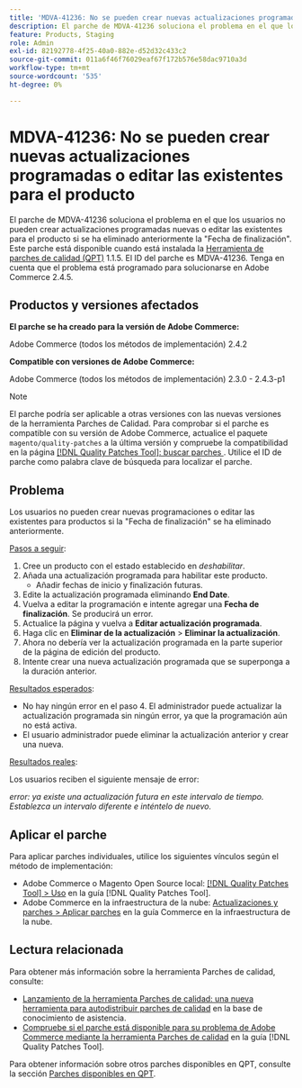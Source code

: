 ```yaml
---
title: 'MDVA-41236: No se pueden crear nuevas actualizaciones programadas o editar las existentes para el producto'
description: El parche de MDVA-41236 soluciona el problema en el que los usuarios no pueden crear actualizaciones programadas nuevas o editar las existentes para el producto si se ha eliminado anteriormente la "Fecha de finalización". Este parche está disponible cuando está instalada la [Quality Patches Tool (QPT)](https://experienceleague.adobe.com/es/docs/commerce-operations/tools/quality-patches-tool/quality-patches-tool-to-self-serve-quality-patches) 1.1.5. El ID del parche es MDVA-41236. Tenga en cuenta que el problema está programado para solucionarse en Adobe Commerce 2.4.5.
feature: Products, Staging
role: Admin
exl-id: 82192778-4f25-40a0-882e-d52d32c433c2
source-git-commit: 011a6f46f76029eaf67f172b576e58dac9710a3d
workflow-type: tm+mt
source-wordcount: '535'
ht-degree: 0%

---
```


# MDVA-41236: No se pueden crear nuevas actualizaciones programadas o editar las existentes para el producto

El parche de MDVA-41236 soluciona el problema en el que los usuarios no pueden crear actualizaciones programadas nuevas o editar las existentes para el producto si se ha eliminado anteriormente la &quot;Fecha de finalización&quot;. Este parche está disponible cuando está instalada la [Herramienta de parches de calidad (QPT)](https://experienceleague.adobe.com/es/docs/commerce-operations/tools/quality-patches-tool/quality-patches-tool-to-self-serve-quality-patches) 1.1.5. El ID del parche es MDVA-41236. Tenga en cuenta que el problema está programado para solucionarse en Adobe Commerce 2.4.5.

## Productos y versiones afectados

**El parche se ha creado para la versión de Adobe Commerce:**

Adobe Commerce (todos los métodos de implementación) 2.4.2

**Compatible con versiones de Adobe Commerce:**

Adobe Commerce (todos los métodos de implementación) 2.3.0 - 2.4.3-p1

>[!NOTE]
>
>El parche podría ser aplicable a otras versiones con las nuevas versiones de la herramienta Parches de Calidad. Para comprobar si el parche es compatible con su versión de Adobe Commerce, actualice el paquete `magento/quality-patches` a la última versión y compruebe la compatibilidad en la página [[!DNL Quality Patches Tool]: buscar parches ](https://experienceleague.adobe.com/es/docs/commerce-operations/tools/quality-patches-tool/quality-patches-tool-to-self-serve-quality-patches). Utilice el ID de parche como palabra clave de búsqueda para localizar el parche.

## Problema

Los usuarios no pueden crear nuevas programaciones o editar las existentes para productos si la &quot;Fecha de finalización&quot; se ha eliminado anteriormente.

<u>Pasos a seguir</u>:

1. Cree un producto con el estado establecido en *deshabilitar*.
1. Añada una actualización programada para habilitar este producto.
   * Añadir fechas de inicio y finalización futuras.
1. Edite la actualización programada eliminando **End Date**.
1. Vuelva a editar la programación e intente agregar una **Fecha de finalización**. Se producirá un error.
1. Actualice la página y vuelva a **Editar actualización programada**.
1. Haga clic en **Eliminar de la actualización** > **Eliminar la actualización**.
1. Ahora no debería ver la actualización programada en la parte superior de la página de edición del producto.
1. Intente crear una nueva actualización programada que se superponga a la duración anterior.

<u>Resultados esperados</u>:

* No hay ningún error en el paso 4. El administrador puede actualizar la actualización programada sin ningún error, ya que la programación aún no está activa.
* El usuario administrador puede eliminar la actualización anterior y crear una nueva.

<u>Resultados reales</u>:

Los usuarios reciben el siguiente mensaje de error:

*error: ya existe una actualización futura en este intervalo de tiempo. Establezca un intervalo diferente e inténtelo de nuevo.*


## Aplicar el parche

Para aplicar parches individuales, utilice los siguientes vínculos según el método de implementación:

* Adobe Commerce o Magento Open Source local: [[!DNL Quality Patches Tool] > Uso](/help/tools/quality-patches-tool/usage.md) en la guía [!DNL Quality Patches Tool].
* Adobe Commerce en la infraestructura de la nube: [Actualizaciones y parches > Aplicar parches](https://experienceleague.adobe.com/docs/commerce-cloud-service/user-guide/develop/upgrade/apply-patches.html?lang=es) en la guía Commerce en la infraestructura de la nube.

## Lectura relacionada

Para obtener más información sobre la herramienta Parches de calidad, consulte:

* [Lanzamiento de la herramienta Parches de calidad: una nueva herramienta para autodistribuir parches de calidad](https://experienceleague.adobe.com/es/docs/commerce-operations/tools/quality-patches-tool/quality-patches-tool-to-self-serve-quality-patches) en la base de conocimiento de asistencia.
* [Compruebe si el parche está disponible para su problema de Adobe Commerce mediante la herramienta Parches de calidad](/help/tools/quality-patches-tool/patches-available-in-qpt/check-patch-for-magento-issue-with-magento-quality-patches.md) en la guía [!DNL Quality Patches Tool].

Para obtener información sobre otros parches disponibles en QPT, consulte la sección [Parches disponibles en QPT](https://experienceleague.adobe.com/tools/commerce-quality-patches/index.html?lang=es).
